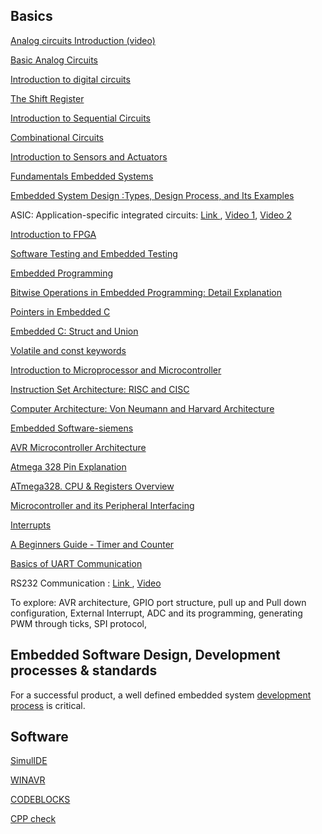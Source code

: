 ## Basics

<a href="https://youtu.be/XDy-rD5AJl0" target="_blank"> Analog circuits Introduction (video) </a>

<a href="http://physics.gmu.edu/~rubinp/courses/407/analogbasics.pdf" target="_blank"> Basic Analog Circuits </a>

<a href="https://youtu.be/pyFyUsAeYPQ" target="_blank"> Introduction to digital circuits </a>

<a href="https://www.electronics-tutorials.ws/sequential/seq_5.html" target="_blank"> The Shift Register </a>

<a href="https://youtu.be/AaN72s5WfOM" target="_blank">  Introduction to Sequential Circuits </a>

<a href="https://youtu.be/sE695XvWFSY" target="_blank"> Combinational Circuits </a>

<a href="https://learn.skillman.eu/pluginfile.php/559/mod_resource/content/1/IntroductionToSensorsAndActuators.pdf" target="_blank"> Introduction to Sensors and Actuators </a>

<a href="https://www.youtube.com/watch?v=uFhDGagZzjs&feature=emb_imp_woyt" target="_blank">  Fundamentals Embedded Systems </a>

<a href="https://www.elprocus.com/embedded-system-design/" target="_blank"> Embedded System Design :Types, Design Process, and Its Examples </a>

 ASIC: Application-specific integrated circuits: <a href="https://www.elprocus.com/application-specific-integrated-circuits/" target="_blank"> Link </a>, <a href="https://youtu.be/ccKj8kGFhUg" target="_blank"> Video 1</a>, <a href="https://youtu.be/Y2PQzc9Gqsw" target="_blank"> Video 2 </a>

<a href="https://www.electronics-notes.com/articles/electronic_components/programmable-logic/fpga-what-is-field-programmable-gate-array-basics.php" target="_blank"> Introduction to FPGA </a>

<a href="https://www.geeksforgeeks.org/difference-between-software-testing-and-embedded-testing/#:~:text=Embedded%20Testing%3A,meets%20the%20end%20user's%20requirements" target="_blank">Software Testing and Embedded Testing </a>

<a href="http://web.eecs.umich.edu/~jfr/embeddedctrls/files/C_review_jac_ETH.pdf" target="_blank"> Embedded Programming </a>

<a href="https://binaryupdates.com/bitwise-operations-in-embedded-programming/" target="_blank"> Bitwise Operations in Embedded Programming: Detail Explanation </a>

<a href="https://youtu.be/cc16ShyiUG8" target="_blank"> Pointers in Embedded C </a>

<a href="https://atadiat.com/en/e-embedded-c-struct-union-part-2/" target="_blank">Embedded C: Struct and Union </a>

<a href="https://aticleworld.com/volatile-and-const-keywords/" target="_blank"> Volatile and const keywords </a>

<a href="https://www.guru99.com/difference-between-microprocessor-and-microcontroller.html#:~:text=KEY%20DIFFERENCES,all%20integrated%20into%20one%20chip.&text=Microprocessor%20uses%20an%20external%20bus,uses%20an%20internal%20controlling%20bus" target="_blank">Introduction to Microprocessor and Microcontroller</a>

<a href="https://www.geeksforgeeks.org/computer-organization-risc-and-cisc/" target="_blank">Instruction Set Architecture: RISC and CISC </a>

<a href="https://www.thecrazyprogrammer.com/2019/02/difference-between-von-neumann-and-harvard-architecture.html" target="_blank">Computer Architecture: Von Neumann and Harvard Architecture</a>

<a href="https://www.plm.automation.siemens.com/global/en/our-story/glossary/embedded-software/64121" target="_blank"> Embedded Software-siemens </a>

<a href="https://youtu.be/mqv085ZjEXA" target="_blank">AVR Microcontroller Architecture </a>

<a href="https://youtu.be/Acn0viTXCo0" target="_blank"> Atmega 328 Pin Explanation </a>

<a href="https://youtu.be/I8a05DvMTpY" target="_blank"> ATmega328. CPU & Registers Overview </a>

<a href="https://vidyamitra.inflibnet.ac.in/data-server/eacharya-documents/53e0c6cbe413016f23443704_INFIEP_33/62/LM/33-62-LM-V1-S1__ehd_4.pdf" target="_blank"> Microcontroller and its Peripheral Interfacing </a>

<a href="https://whatis.techtarget.com/definition/interrupt" target="_blank"> Interrupts </a>

<a href="https://www.newbiehack.com/TimersandCountersDefaultandBasicUsage.aspx" target="_blank">A Beginners Guide - Timer and Counter</a>

<a href="https://www.circuitbasics.com/basics-uart-communication/#:~:text=UART%20stands%20for%20Universal%20Asynchronous,transmit%20and%20receive%20serial%20data" target="_blank"> Basics of UART Communication </a>

RS232 Communication : <a href="https://www.arcelect.com/rs232.htm" target="_blank"> Link </a>, <a href="https://www.youtube.com/watch?v=eo9dbnrpspM" target="_blank"> Video </a>


To explore: AVR architecture, GPIO port structure, pull up and Pull down configuration, External Interrupt, ADC and its programming, generating PWM through ticks,  SPI protocol, 


## Embedded Software Design, Development processes & standards

For a successful product, a well defined embedded system <a href="https://en.wikipedia.org/wiki/New_product_development" target="_blank"> development process</a> is critical.




## Software 


<a href="https://www.simulide.com/p/downloads.html" target="_blank"> SimulIDE </a>

<a href="https://sourceforge.net/projects/winavr/" target="_blank"> WINAVR </a>

<a href="https://sourceforge.net/projects/codeblocks/files/Binaries/20.03/Windows/codeblocks-20.03mingw-setup.exe/download" target="_blank"> CODEBLOCKS </a>

<a href="http://cppcheck.sourceforge.net/" target="_blank"> CPP check </a>




